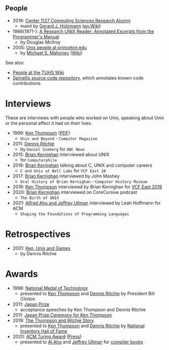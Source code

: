 ## People


 * 2019: [Center 1127 Computing Sciences Research Alumni](https://www.spinroot.com/gerard/1127_alumni.html)
   - maint by [Gerard J. Holzmann](http://spinroot.com/gerard/) ([en:Wiki](https://en.wikipedia.org/wiki/Gerard_J._Holzmann))
 * 1986(1971-): [A Research UNIX Reader: Annotated Excerpts from the Programmer's Manual](https://www.cs.dartmouth.edu/~doug/reader.pdf)
   * by Douglas McIlroy
 * 2005: [Unix people at princeton.edu](http://www.princeton.edu/~hos/Mahoney/unixpeople.htm)
   * by [Michael S. Mahoney](http://www.princeton.edu/~hos/Mahoney/) ([Wiki](https://en.wikipedia.org/wiki/Michael_Sean_Mahoney))

See also:

 * [People at the TUHS Wiki](https://wiki.tuhs.org/doku.php?id=people:start)
 * [Spinellis source code repository](./../code), which annotates known code contributions.

# Interviews

These are interviews with people who worked on Unix, speaking about Unix or the personal affect it had on their lives.


 * 1999: [Ken Thompson](https://www.cs.princeton.edu/courses/archive/spring03/cs333/thompson.html) ([PDF](http://cse.unl.edu/~witty/class/csce351/howto/ken_thompson.pdf))
   * `Unix and Beyond` - `Computer Magazine`
 * 2011: [Dennis Ritchie](https://www.youtube.com/watch?v=umF6SNYaJNw)
   * by `Daniel Sieberg` for `ABC News`
 * 2015: [Brian Kernighan](https://www.youtube.com/watch?v=vT_J6xc-Az0) interviewed about UNIX
   * for `Computerphile`
 * 2016: [Brian Kernighan](https://www.youtube.com/watch?v=TUWt_StXKsY) talking about C, UNIX and computer careers
   * `C and Unix at Bell Labs` for `VCF East 10`
 * 2017: [Brian Kernighan](https://www.youtube.com/watch?v=bTWv-l0JhAc) interviewed by John Mashey
   * `Oral History of Brian Kernighan` - `Computer History Museum`
 * 2019: [Ken Thompson](https://youtu.be/EY6q5dv_B-o?t=494) interviewed by Brian Kernighan for [VCF East 2019](https://twitter.com/marcnata/status/1124674144241692672)
 * 2020: [Brian Kernighan](https://corecursive.com/brian-kernighan-unix-bell-labs1/) interviewed on CoreCursive podcast
   * `The Birth of UNIX`
 * 2021: [Alfred Aho and Jeffrey Ullman](https://dl.acm.org/doi/pdf/10.1145/3460442) interviewed by Leah Hoffmann for ACM
   * `Shaping the Foundations of Programming Languages`

# Retrospectives

 * 2001: [Ken, Unix and Games](https://9p.io/cm/cs/who/dmr/ken-games.html)
   * by Dennis Ritchie

# Awards

 * 1998: [National Medal of Technology](https://www.youtube.com/watch?v=LXZ1OL2U3lY)
   * presented to [Ken Thompson](https://nationalmedals.org/laureate/kenneth-l-thompson/) and [Dennis Ritchie](https://nationalmedals.org/laureate/dennis-ritchie/) by President Bill Clinton
 * 2011: [Japan Prize](https://www.youtube.com/watch?v=N2uxMXLBboY)
   * acceptance speeches by Ken Thompson and Dennis Ritchie
 * 2011: [Japan Prize Ceremony for Ken Thompson](https://www.youtube.com/watch?v=p-kWw0UTD2A)
 * 2019: [The Thompson and Ritchie Story](https://www.youtube.com/watch?v=g3jOJfrOknA)
   * presented to [Ken Thompson](https://www.invent.org/inductees/ken-thompson) and [Dennis Ritchie](https://www.invent.org/inductees/dennis-ritchie) by [National Inventors Hall of Fame](https://www.invent.org/blog/inventors/new-inductee-class-Thompson-Ritchie)
 * 2020: [ACM Turing Award](https://awards.acm.org/about/2020-turing) ([Press](https://www.acm.org/media-center/2021/march/turing-award-2020))
   * presented to [Al Aho](https://awards.acm.org/award_winners/aho_1046358) and [Jeffrey Ullman](https://awards.acm.org/award_winners/ullman_1054360) for [compiler books](./../lang/compiler.md)

